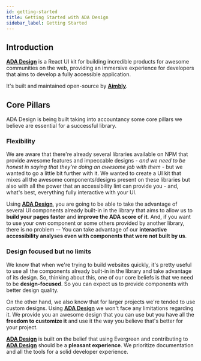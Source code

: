 ```yaml
---
id: getting-started
title: Getting Started with ADA Design
sidebar_label: Getting Started
---
```


## Introduction

[**ADA Design**](https://adadesign.io/) is a React UI kit for building incredible products for awesome communities on the web, providing an immersive experience for developers that aims to develop a fully accessible application.

It's built and maintained open-source by [**Aimbly**](https://github.com/Aimbly).

## Core Pillars

ADA Design is being built taking into accountancy some core pillars we believe are essential for a successful library.

### Flexibility

We are aware that there're already several libraries available on NPM that provide awesome features and impeccable designs - _and we need to be honest in saying that they're doing an awesome job with them_ - but we wanted to go a little bit further with it. We wanted to create a UI kit that mixes all the awesome components/designs present on these libraries but also with all the power that an accessibility lint can provide you - and, what's best, everything fully interactive with your UI.

Using [**ADA Design**](https://adadesign.io/), you are going to be able to take the advantage of several UI components already built-in in the library that aims to allow us to **build your pages faster** and **improve the ADA score of it**. And, if you want to use your own component or some others provided by another library, there is no problem -- You can take advantage of our **interactive accessibility analyses even with components that were not built by us**.

### Design focused but no limits

We know that when we're trying to build websites quickly, it's pretty useful to use all the components already built-in in the library and take advantage of its design. So, thinking about this, one of our core beliefs is that we need to be **design-focused**. So you can expect us to provide components with better design quality.

On the other hand, we also know that for larger projects we're tended to use custom designs. Using [**ADA Design**](https://adadesign.io/) we won't face any limitations regarding it. We provide you an awesome design that you can use but you have all the **freedom to customize it** and use it the way you believe that's better for your project.

[**ADA Design**](https://adadesign.io/) is built on the belief that using Evergreen and contributing to [**ADA Design**](https://adadesign.io/) should be a **pleasant experience**. We prioritize documentation and all the tools for a solid developer experience.
